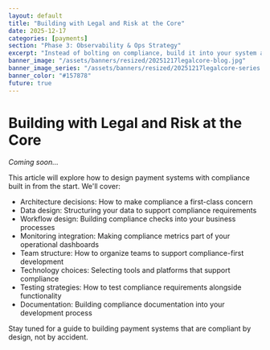 ```yaml
---
layout: default
title: "Building with Legal and Risk at the Core"
date: 2025-12-17
categories: [payments]
section: "Phase 3: Observability & Ops Strategy"
excerpt: "Instead of bolting on compliance, build it into your system architecture from the ground up."
banner_image: "/assets/banners/resized/20251217legalcore-blog.jpg"
banner_image_series: "/assets/banners/resized/20251217legalcore-series.jpg"
banner_color: "#157878"
future: true
---
```


# Building with Legal and Risk at the Core

*Coming soon...*

This article will explore how to design payment systems with compliance built in from the start. We'll cover:

- Architecture decisions: How to make compliance a first-class concern
- Data design: Structuring your data to support compliance requirements
- Workflow design: Building compliance checks into your business processes
- Monitoring integration: Making compliance metrics part of your operational dashboards
- Team structure: How to organize teams to support compliance-first development
- Technology choices: Selecting tools and platforms that support compliance
- Testing strategies: How to test compliance requirements alongside functionality
- Documentation: Building compliance documentation into your development process

Stay tuned for a guide to building payment systems that are compliant by design, not by accident.

